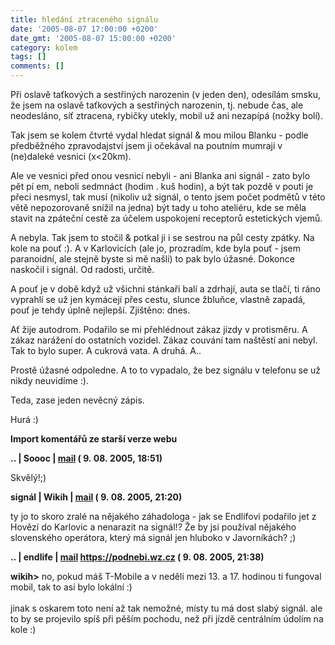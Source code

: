 ```yaml
---
title: hledání ztraceného signálu
date: '2005-08-07 17:00:00 +0200'
date_gmt: '2005-08-07 15:00:00 +0200'
category: kolem
tags: []
comments: []
---
```

<p>Při oslavě taťkových a sestřiných narozenin (v jeden den), odesílám smsku,
že jsem na oslavě taťkových a sestřiných narozenin, tj. nebude čas,
ale neodesláno, síť ztracena, rybičky utekly, mobil už ani nezapípá (nožky bolí).</p>
<p>Tak jsem se kolem čtvrté vydal hledat signál &amp; mou milou Blanku - podle
předběžného zpravodajství jsem ji očekával na poutním mumraji v (ne)daleké vesnici
(x&lt;20km).</p>
<p>Ale ve vesnici před onou vesnicí nebyli - ani Blanka ani signál - zato bylo pět pí em, neboli
sedmnáct (hodim . kuš hodin), a být tak pozdě v pouti je přeci nesmysl, tak musí
(nikoliv už signál, o tento jsem počet podmětů v této větě nepozorovaně snížil na jedna)
být tady u toho ateliéru, kde se měla stavit na zpáteční cestě za účelem
uspokojení receptorů estetických vjemů.</p>
<p>A nebyla. Tak jsem to stočil &amp; potkal ji i se sestrou na půl cesty zpátky.
Na kole na pouť :). A v Karlovicích
(ale jo, prozradím, kde byla pouť - jsem paranoidní, ale stejně byste si mě našli)
to pak bylo úžasné. Dokonce naskočil i signál. Od radosti, určitě.</p>
<p>A pouť je v době když už všichni stánkaři balí a zdrhají, auta se tlačí,
ti ráno vyprahlí se už jen kymácejí přes cestu, slunce žbluňce, vlastně zapadá, pouť je tehdy
úplně nejlepší. Zjištěno: dnes.</p>
<p>Ať žije autodrom. Podařilo se mi přehlédnout zákaz jízdy v protisměru.
A zákaz narážení do ostatních vozidel. Zákaz couvání tam naštěstí ani nebyl.
Tak to bylo super. A cukrová vata. A druhá. A..</p>
<p>Prostě úžasné odpoledne. A to to vypadalo, že bez signálu v telefonu se už
nikdy neuvidíme :).</p>
<p>Teda, zase jeden nevěcný zápis.</p>
<p>Hurá :)</p>
<div class="import-komentaru">
<p><strong>Import komentářů ze starší verze webu</strong></p>
<div class="comment">
<p style="font-weight:bold"><span class="compredmet">..</span> | <span class="comname">Soooc</span> |  <a href="mailto:xsoc@post.cz">mail</a> (&nbsp;9.&nbsp;08.&nbsp;2005,&nbsp;18:51)</p>
<p>Skvělý!;) </p>
</div>
<div class="comment">
<p style="font-weight:bold"><span class="compredmet">signál</span> | <span class="comname">Wikih</span> |  <a href="mailto:ondrejmaca@centrum.cz">mail</a> (&nbsp;9.&nbsp;08.&nbsp;2005,&nbsp;21:20)</p>
<p>ty jo to skoro zralé na nějakého záhadologa - jak se Endlifovi podařilo jet z Hovězí do Karlovic a nenarazit na signál!? Že by jsi používal nějakého slovenského operátora, který má signál jen hluboko v Javorníkách? ;) </p>
</div>
<div class="comment">
<p style="font-weight:bold"><span class="compredmet">..</span> | <span class="comname">endlife</span> |  <a href="mailto:jan.martinek@post.cz">mail</a>  <a href="https://jan-martinek.com">https://podnebi.wz.cz</a> (&nbsp;9.&nbsp;08.&nbsp;2005,&nbsp;21:38)</p>
<p><strong>wikih&gt;</strong> no, pokud máš T-Mobile a v neděli mezi 13. a 17. hodinou ti fungoval mobil, tak to asi bylo lokální :) <br>  <br> jinak s oskarem toto není až tak nemožné, místy tu má dost slabý signál. ale to by se projevilo spíš při pěším pochodu, než při jízdě centrálním údolím na kole :) </p>
</div>
</div>
